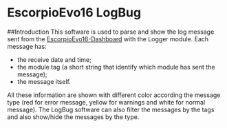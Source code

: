 # EscorpioEvo16 LogBug
##Introduction
This software is used to parse and show the log message sent from the [EscorpioEvo16-Dashboard](https://github.com/DavideMalvezzi/EscorpioEvo16-Dashboard) 
with the Logger module.
Each message has:
- the receive date and time;
- the module tag (a short string that identify which module has sent the message);
- the message itself.

All these information are shown with different color according the message type (red for error message, yellow for warnings and white for 
normal message).
The LogBug software can also filter the messages by the tags and also show/hide the messages by the type.
